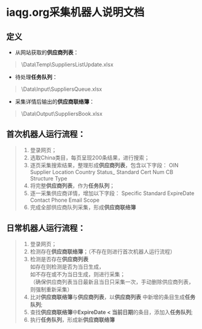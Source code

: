 # iaqg.org采集机器人说明文档

## 定义
* 从网站获取的**供应商列表**：
> \Data\Temp\SuppliersListUpdate.xlsx

* 待处理**任务队列**：
> \Data\Input\SuppliersQueue.xlsx

* 采集详情后输出的**供应商联络簿**：
> \Data\Output\SuppliersBook.xlsx

## 首次机器人运行流程：
>1. 登录网页；
>1. 选取China类目，每页呈现200条结果，进行搜索；
>1. 逐页采集搜索结果，整理形成**供应商列表**，包含以下字段：
>      OIN
>      Supplier
>      Location
>      Country
>      Status_
>      Standard
>      Cert Num
>      CB
>      Structure Type
>1. 将完整**供应商列表**，作为**任务队列**；
>1. 逐一采集供应商详情，增加以下字段：
>      Specific Standard
>      ExpireDate
>      Contact
>      Phone
>      Email
>      Scope
>1. 完成全部供应商队列采集，形成**供应商联络簿**

## 日常机器人运行流程：
>1. 登录网页；
>1. 检测存在**供应商联络簿**；（不存在则进行首次机器人运行流程）
>1. 检测是否存在**供应商列表**  
>如存在则检测是否为当日生成，  
>如不存在或不为当日生成，则进行采集；  
>（确保供应商列表当日最新且当日只采集一次，手动删除供应商列表，则强制重新采集）
>1. 比对**供应商联络簿**与**供应商列表**，以**供应商列表** 中新增的条目生成**任务队列**;
>1. 查找**供应商联络簿**中**ExpireDate < 当前日期**的条目，添加入**任务队列**;
>1. 执行**任务队列**，形成新**供应商联络簿**